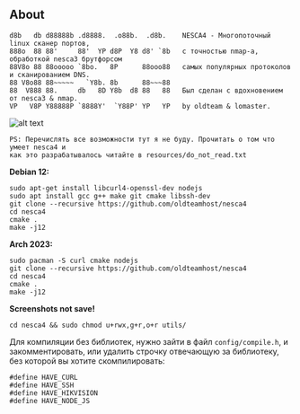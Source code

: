 ## About
```
d8b   db d88888b .d8888.  .o88b.  .d8b.    NESCA4 - Многопоточный linux сканер портов,
888o  88 88'     88'  YP d8P  Y8 d8' `8b   с точностью nmap-а, обработкой nesca3 брутфорсом
88V8o 88 88ooooo `8bo.   8P      88ooo88   самых популярных протоколов и сканированием DNS.
88 V8o88 88~~~~~   `Y8b. 8b      88~~~88    
88  V888 88.     db   8D Y8b  d8 88   88   Был сделан с вдохновением от nesca3 & nmap.
VP   V8P Y88888P `8888Y'  `Y88P' YP   YP   by oldteam & lomaster.
```

![alt text](https://i.imgur.com/dA9tq6n.png)

```
PS: Перечислять все возможности тут я не буду. Прочитать о том что умеет nesca4 и
как это разрабатывалось читайте в resources/do_not_read.txt
```
**Debian 12:**  
```
sudo apt-get install libcurl4-openssl-dev nodejs
sudo apt install gcc g++ make git cmake libssh-dev
git clone --recursive https://github.com/oldteamhost/nesca4
cd nesca4
cmake .
make -j12
```

**Arch 2023:**  
```
sudo pacman -S curl cmake nodejs
git clone --recursive https://github.com/oldteamhost/nesca4
cd nesca4
cmake .
make -j12
```

**Screenshots not save!**
```
cd nesca4 && sudo chmod u+rwx,g+r,o+r utils/ 
```

Для компиляции без библиотек, нужно зайти в файл `config/compile.h`, и закомментировать, или удалить строчку отвечающую за библиотеку, без которой вы хотите скомпилировать:

``` с++
#define HAVE_CURL
#define HAVE_SSH
#define HAVE_HIKVISION
#define HAVE_NODE_JS
```
